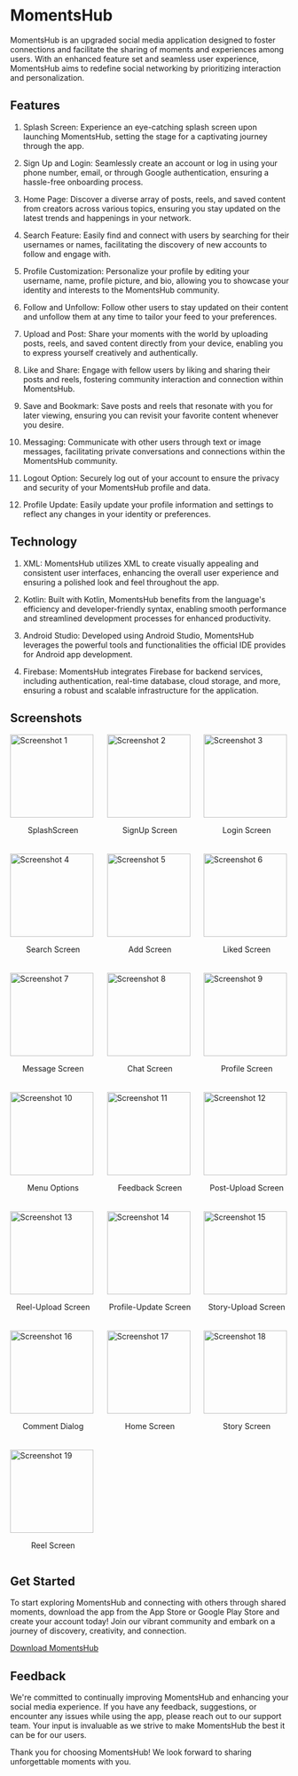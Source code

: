# MomentsHub 

MomentsHub is an upgraded social media application designed to foster connections and facilitate the sharing of moments and experiences among users. With an enhanced feature set and seamless user experience, MomentsHub aims to redefine social networking by prioritizing interaction and personalization.

## Features

1. Splash Screen: Experience an eye-catching splash screen upon launching MomentsHub, setting the stage for a captivating journey through the app.

2. Sign Up and Login: Seamlessly create an account or log in using your phone number, email, or through Google authentication, ensuring a hassle-free onboarding process.

3. Home Page: Discover a diverse array of posts, reels, and saved content from creators across various topics, ensuring you stay updated on the latest trends and happenings in your network.

4. Search Feature: Easily find and connect with users by searching for their usernames or names, facilitating the discovery of new accounts to follow and engage with.

5. Profile Customization: Personalize your profile by editing your username, name, profile picture, and bio, allowing you to showcase your identity and interests to the MomentsHub community.

6. Follow and Unfollow: Follow other users to stay updated on their content and unfollow them at any time to tailor your feed to your preferences.

7. Upload and Post: Share your moments with the world by uploading posts, reels, and saved content directly from your device, enabling you to express yourself creatively and authentically.

8. Like and Share: Engage with fellow users by liking and sharing their posts and reels, fostering community interaction and connection within MomentsHub.

9. Save and Bookmark: Save posts and reels that resonate with you for later viewing, ensuring you can revisit your favorite content whenever you desire.

10. Messaging: Communicate with other users through text or image messages, facilitating private conversations and connections within the MomentsHub community.

11. Logout Option: Securely log out of your account to ensure the privacy and security of your MomentsHub profile and data.

12. Profile Update: Easily update your profile information and settings to reflect any changes in your identity or preferences.

## Technology

1. XML: MomentsHub utilizes XML to create visually appealing and consistent user interfaces, enhancing the overall user experience and ensuring a polished look and feel throughout the app.

2. Kotlin: Built with Kotlin, MomentsHub benefits from the language's efficiency and developer-friendly syntax, enabling smooth performance and streamlined development processes for enhanced productivity.

3. Android Studio: Developed using Android Studio, MomentsHub leverages the powerful tools and functionalities the official IDE provides for Android app development.

4. Firebase: MomentsHub integrates Firebase for backend services, including authentication, real-time database, cloud storage, and more, ensuring a robust and scalable infrastructure for the application.

## Screenshots

<div class="screenshot-grid">

<div>
    <img src="images/Screenshot_20240416_232513.jpg" alt="Screenshot 1" style="width: 150px;">
    <p style="text-align: center;">SplashScreen</p>
</div>

<div>
    <img src="images/Screenshot_20240416_232516.jpg" alt="Screenshot 2" style="width: 150px;">
    <p style="text-align: center;">SignUp Screen</p>
</div>

<div>
    <img src="images/Screenshot_20240416_232519.jpg" alt="Screenshot 3" style="width: 150px;">
    <p style="text-align: center;">Login Screen</p>
</div>

<div>
    <img src="images/Screenshot_20240416_232604.jpg" alt="Screenshot 4" style="width: 150px;">
    <p style="text-align: center;">Search Screen</p>
</div>

<div>
    <img src="images/Screenshot_20240416_232609.jpg" alt="Screenshot 5" style="width: 150px;">
    <p style="text-align: center;">Add Screen</p>
</div>

<div>
    <img src="images/Screenshot_20240416_232737.jpg" alt="Screenshot 6" style="width: 150px;">
    <p style="text-align: center;">Liked Screen</p>
</div>

<div>
    <img src="images/Screenshot_20240416_232746.jpg" alt="Screenshot 7" style="width: 150px;">
    <p style="text-align: center;">Message Screen</p>
</div>

<div>
    <img src="images/Screenshot_20240416_232819.jpg" alt="Screenshot 8" style="width: 150px;">
    <p style="text-align: center;">Chat Screen</p>
</div>

<div>
    <img src="images/Screenshot_20240416_232839.jpg" alt="Screenshot 9" style="width: 150px;">
    <p style="text-align: center;">Profile Screen</p>
</div>

<div>
    <img src="images/Screenshot_20240416_232848.jpg" alt="Screenshot 10" style="width: 150px;">
    <p style="text-align: center;">Menu Options</p>
</div>

<div>
    <img src="images/Screenshot_20240416_232854.jpg" alt="Screenshot 11" style="width: 150px;">
    <p style="text-align: center;">Feedback Screen</p>
</div>

<div>
    <img src="images/Screenshot_20240416_232947.jpg" alt="Screenshot 12" style="width: 150px;">
    <p style="text-align: center;">Post-Upload Screen</p>
</div>

<div>
    <img src="images/Screenshot_20240416_232953.jpg" alt="Screenshot 13" style="width: 150px;">
    <p style="text-align: center;">Reel-Upload Screen</p>
</div>

<div>
    <img src="images/Screenshot_20240416_233000.jpg" alt="Screenshot 14" style="width: 150px;">
    <p style="text-align: center;">Profile-Update Screen</p>
</div>

<div>
    <img src="images/Screenshot_20240416_233008.jpg" alt="Screenshot 15" style="width: 150px;">
    <p style="text-align: center;">Story-Upload Screen</p>
</div>

<div>
    <img src="images/Screenshot_20240416_233105.jpg" alt="Screenshot 16" style="width: 150px;">
    <p style="text-align: center;">Comment Dialog</p>
</div>

<div>
    <img src="images/Screenshot_20240416_233301.jpg" alt="Screenshot 17" style="width: 150px;">
    <p style="text-align: center;">Home Screen</p>
</div>

<div>
    <img src="images/Screenshot_20240416_233306.jpg" alt="Screenshot 18" style="width: 150px;">
    <p style="text-align: center;">Story Screen</p>
</div>

<div>
    <img src="images/Screenshot_20240416_233538.jpg" alt="Screenshot 19" style="width: 150px;">
    <p style="text-align: center;">Reel Screen</p>
</div>

</div>

<style>
    .screenshot-grid {
        display: grid;
        gap: 20px;
        /* Define default grid layout for larger screens */
        grid-template-columns: repeat(auto-fit, minmax(150px, 1fr));
    }

    /* Adjust grid layout for smaller screens */
    @media screen and (max-width: 768px) {
        .screenshot-grid {
            grid-template-columns: repeat(auto-fit, minmax(120px, 1fr));
        }
    }
</style>

## Get Started

To start exploring MomentsHub and connecting with others through shared moments, download the app from the App Store or Google Play Store and create your account today! Join our vibrant community and embark on a journey of discovery, creativity, and connection.

[Download MomentsHub](https://play.google.com/store/apps/details?id=com.pvsrishabh.momentshub)

## Feedback

We're committed to continually improving MomentsHub and enhancing your social media experience. If you have any feedback, suggestions, or encounter any issues while using the app, please reach out to our support team. Your input is invaluable as we strive to make MomentsHub the best it can be for our users.

Thank you for choosing MomentsHub! We look forward to sharing unforgettable moments with you.

